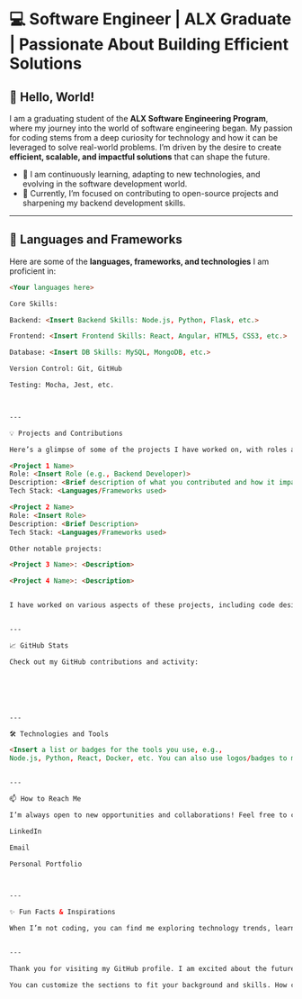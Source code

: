 

# 💻 Software Engineer | ALX Graduate | Passionate About Building Efficient Solutions

## 👋 Hello, World!

I am a graduating student of the **ALX Software Engineering Program**, where my journey into the world of software engineering began. My passion for coding stems from a deep curiosity for technology and how it can be leveraged to solve real-world problems. I’m driven by the desire to create **efficient, scalable, and impactful solutions** that can shape the future.

- 🌱 I am continuously learning, adapting to new technologies, and evolving in the software development world.
- 🔭 Currently, I’m focused on contributing to open-source projects and sharpening my backend development skills.

---

## 🚀 Languages and Frameworks

Here are some of the **languages, frameworks, and technologies** I am proficient in:

```html
<Your languages here>

Core Skills:

Backend: <Insert Backend Skills: Node.js, Python, Flask, etc.>

Frontend: <Insert Frontend Skills: React, Angular, HTML5, CSS3, etc.>

Database: <Insert DB Skills: MySQL, MongoDB, etc.>

Version Control: Git, GitHub

Testing: Mocha, Jest, etc.



---

💡 Projects and Contributions

Here’s a glimpse of some of the projects I have worked on, with roles and responsibilities:

<Project 1 Name>  
Role: <Insert Role (e.g., Backend Developer)>
Description: <Brief description of what you contributed and how it impacted the project>
Tech Stack: <Languages/Frameworks used>

<Project 2 Name>  
Role: <Insert Role>
Description: <Brief Description>
Tech Stack: <Languages/Frameworks used>

Other notable projects:

<Project 3 Name>: <Description>

<Project 4 Name>: <Description>


I have worked on various aspects of these projects, including code design, architecture, testing, and optimization. I also enjoy collaborating with teams on open-source contributions to give back to the tech community.


---

📈 GitHub Stats

Check out my GitHub contributions and activity:






---

🛠️ Technologies and Tools

<Insert a list or badges for the tools you use, e.g., 
Node.js, Python, React, Docker, etc. You can also use logos/badges to make this section more visually appealing>


---

📫 How to Reach Me

I’m always open to new opportunities and collaborations! Feel free to connect with me on:

LinkedIn

Email

Personal Portfolio



---

✨ Fun Facts & Inspirations

When I’m not coding, you can find me exploring technology trends, learning new programming languages, or playing around with gaming/AI systems. My inspiration comes from innovators and leaders in the tech space who continue to push the boundaries of what’s possible.


---

Thank you for visiting my GitHub profile. I am excited about the future and ready to contribute my skills to building a better digital world.

You can customize the sections to fit your background and skills. How can I assist you in making this template more personalized?

